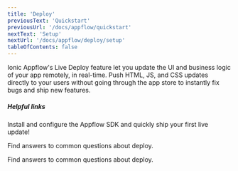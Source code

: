 ```yaml
---
title: 'Deploy'
previousText: 'Quickstart'
previousUrl: '/docs/appflow/quickstart'
nextText: 'Setup'
nextUrl: '/docs/appflow/deploy/setup'
tableOfContents: false
---
```


Ionic Appflow's Live Deploy feature let you update the UI and business logic of your app remotely, in real-time. Push HTML, JS, and CSS updates directly to your users without going through the app store to instantly fix bugs and ship new features.

##### Helpful links

<docs-cards> <docs-card header="Deploy a Live Update" href="/docs/appflow/quickstart/deploy" icon="/docs/v4/assets/icons/guide-quickstart-icon.png"> 

Install and configure the Appflow SDK and quickly ship your first live update!</docs-card>

<docs-card header="Deploy Builds FAQ" href="https://ionic.zendesk.com/hc/en-us/categories/360000410474-Deploy-Builds-Git-" icon="/docs/v4/assets/icons/guide-faq-icon.png"> 

Find answers to common questions about deploy.</docs-card>

<docs-card header="Deploy FAQ" href="https://ionic.zendesk.com/hc/en-us/categories/360000409113-Deploy" icon="/docs/v4/assets/icons/guide-faq-icon.png"> 

Find answers to common questions about deploy.</docs-card> </docs-cards>